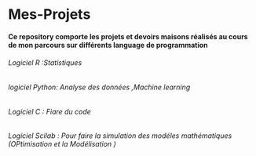 # Mes-Projets
####  Ce repository comporte les projets et devoirs maisons réalisés au cours de mon parcours sur différents language de programmation 
###### Logiciel R :Statistiques 
###### logiciel Python: Analyse des données ,Machine learning 
###### Logiciel C : Fiare du code 
###### Logiciel Scilab : Pour faire la simulation des modéles mathématiques (OPtimisation et la Modélisation )
